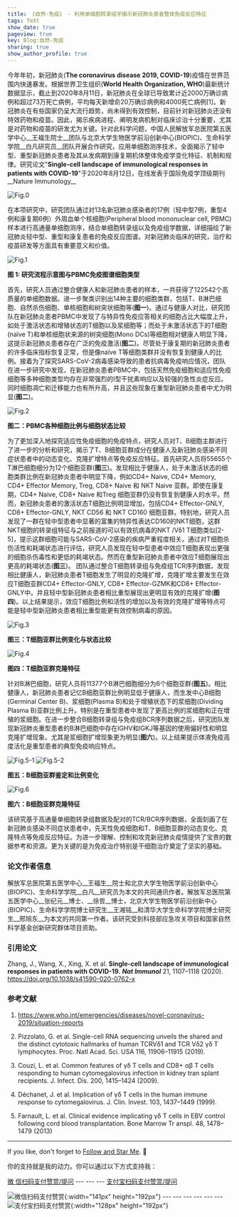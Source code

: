 ```yaml
---
title: 《自然·免疫》 - 利用单细胞转录组学揭示新冠肺炎患者整体免疫反应特征
tags: TeXt
show_date: true
pageview: true
key: Blog:自然-免疫
sharing: true
show_author_profile: true
---
```


今年年初，新冠肺炎(__The coronavirus disease 2019, COVID-19__)疫情在世界范围内快速暴发。根据世界卫生组织(__World Health Organization, WHO__)最新统计数据显示，截止到2020年8月11日，新冠肺炎在全球已导致累计近2000万确诊病例和超过73万死亡病例，平均每天新增俞20万确诊病例和4000死亡病例[1]。新冠肺炎在有些国家仍呈大流行趋势，尚未得到有效控制，目前针对新冠肺炎还没有特效药物和疫苗。因此，揭示疾病进程、阐明发病机制对临床诊治十分重要，尤其是对药物和疫苗的研发尤为关键。针对此科学问题，中国人民解放军总医院第五医学中心__王福生院士__团队与北京大学生物医学前沿创新中心(BIOPIC)、生命科学学院__白凡研究员__团队开展合作研究，应用单细胞测序技术，全面揭示了轻中型、重型新冠肺炎患者及其从发病期到康复期机体整体免疫学变化特征、机制和规律。研究论文"__Single-cell landscape of immunological responses in patients with COVID-19__"于2020年8月12日，在线发表于国际免疫学顶级期刊__Nature Immunology__

![Fig.0](https://raw.githubusercontent.com/SeadonXing/SeadonXing.github.io/master/docs/assets/images/BlogPictures/NI/Fig.0.png)

在本项研究中，研究团队通过对13名新冠肺炎感染者的17例（轻中型7例，重型4例和康复期6例）外周血单个核细胞(Peripheral blood mononuclear cell, PBMC)样本进行高通量单细胞测序，结合单细胞转录组以及免疫组学数据，详细描绘了新冠肺炎轻中型、重型和康复患者的免疫反应图谱。对新冠肺炎临床的研究，治疗和疫苗研发等方面具有重要意义和价值。

![Fig.1](https://raw.githubusercontent.com/SeadonXing/SeadonXing.github.io/master/docs/assets/images/BlogPictures/NI/Fig.1.png)

__图 1: 研究流程示意图与PBMC免疫图谱细胞类型__

首先，研究人员通过整合健康人和新冠肺炎患者的样本，一共获得了122542个高质量的单细胞数据。进一步聚类识别出14种主要的细胞类群，包括T、B淋巴细胞、自然杀伤细胞、单核细胞和树突状细胞等(__图一__)。通过与健康人对比，研究团队在新冠肺炎患者PBMC中发现了与特异性免疫应答相关的细胞占比大幅度上升，如处于激活状态和增殖状态的T细胞以及浆细胞等；而处于未激活状态下的T细胞(naïve T)和单核细胞状来源的树突细胞(Mono DCs)等细胞相对健康人明显下降，这提示新冠肺炎患者存在广泛的免疫激活(__图二__)。尽管处于康复期的新冠肺炎患者的许多临床指标恢复正常，但是像naïve T等细胞类群并没有恢复到健康人的比例。接着为了探究SARS-CoV-2病毒感染导致的患者抗病毒免疫响应情况，团队在进一步研究中发现，在新冠肺炎患者PBMC中，包括天然免疫细胞和适应性免疫细胞等多种细胞类型均存在非常强烈的I型干扰素响应以及较强的急性炎症反应。同时细胞凋亡和迁移能力也有所升高，并且这些现象在重型新冠肺炎患者中尤为明显(__图二__)。

![Fig.2](https://raw.githubusercontent.com/SeadonXing/SeadonXing.github.io/master/docs/assets/images/BlogPictures/NI/Fig.2.png)

__图二：PBMC各种细胞比例与细胞状态比较__

为了更加深入地探究适应性免疫细胞的免疫特点，研究人员对T、B细胞主群进行了进一步的分析和研究，揭示了T、B细胞亚群成分在健康人及新冠肺炎感染不同症状患者中的动态变化、克隆扩增特点等免疫反应特征。首先研究人员将55655个T淋巴细胞细分为12个细胞亚群(__图三__)。发现相比于健康人，处于未激活状态的细胞类群比例在新冠肺炎患者中明显下降，例如CD4+ Naive, CD4+ Memory, CD4+ Effector Memory, Treg, CD8+ Naive 和 NKT Naive 亚群。即使在康复期，CD4+ Naive, CD8+ Naive 和Treg 细胞亚群仍没有恢复到健康人的水平。然而，新冠肺炎患者的激活状态T细胞比例明显增加，包括CD4+ Effector-GNLY, CD8+ Effector-GNLY, NKT CD56 和 NKT CD160 细胞亚群。特别地，研究人员发现了一群在轻中型患者中显著的富集的特异性表达CD160的NKT细胞，这群NKT细胞的转录组特征与之前报道的可以有效抗病毒的NKT /Vδ1 T细胞类似[2-5]，提示这群细胞可能与SARS-CoV-2感染的疾病严重程度相关。通过对T细胞杀伤活性和耗竭状态进行评估，研究人员发现在轻中型患者中效应T细胞表现出更强的细胞杀伤毒性和更低的耗竭状态。然而在重型新冠肺炎患者中效应T细胞展现出更高的耗竭状态(__图三__)。
团队通过整合T细胞转录组与免疫组TCR序列数据，发现相比健康人，新冠肺炎患者T细胞发生了明显的克隆扩增，克隆扩增主要发生在效应T细胞亚群CD4+ Effector-GNLY, CD8+ Effector-GZMK和CD8+ Effector-GNLY中。并且轻中型新冠肺炎患者相比重型展现出更明显有效的克隆扩增(__图四__)。以上结果提示，效应T细胞比例和活性的增加以及有效的克隆扩增等特点可能是轻中型新冠肺炎患者相比重型能更有效控制病毒的原因。

![Fig.3](https://raw.githubusercontent.com/SeadonXing/SeadonXing.github.io/master/docs/assets/images/BlogPictures/NI/Fig.3.png)

__图三：T细胞亚群比例变化与状态比较__

![Fig.4](https://raw.githubusercontent.com/SeadonXing/SeadonXing.github.io/master/docs/assets/images/BlogPictures/NI/Fig.4.png)

__图四：T细胞亚群克隆特征__

针对B淋巴细胞，研究人员将11377个B淋巴细胞细分为6个细胞亚群(__图五__)。相比健康人，新冠肺炎患者记忆B细胞亚群比例明显低于健康人，而生发中心B细胞(Germinal Center B)、浆细胞(Plasma B)和处于增殖状态下的浆细胞(Dividing Plasma B)亚群比例上升。特别是在重型患者中发现了更高比例的浆细胞和正在增殖的浆细胞。在进一步整合B细胞转录组与免疫组BCR序列数据之后，研究团队发现新冠肺炎重型患者的B淋巴细胞中存在IGHV和IGKJ等基因的使用偏好性和明显克隆扩增现象。尤其是浆细胞扩增现象更为明显(__图六__)。以上结果提示体液免疫高度活化是重型患者的典型免疫响应特点。

![Fig.5-1](https://raw.githubusercontent.com/SeadonXing/SeadonXing.github.io/master/docs/assets/images/BlogPictures/NI/Fig.5-1.png)
![Fig.5-2](https://raw.githubusercontent.com/SeadonXing/SeadonXing.github.io/master/docs/assets/images/BlogPictures/NI/Fig.5-2.png)

__图五：B细胞亚群鉴定和比例变化__

![Fig.6](https://raw.githubusercontent.com/SeadonXing/SeadonXing.github.io/master/docs/assets/images/BlogPictures/NI/Fig.6.png)

__图六：B细胞亚群克隆特征__

该研究基于高通量单细胞转录组数据及配对的TCR/BCR序列数据，全面刻画了在新冠肺炎感染不同症状患者中，先天性免疫细胞和T、B细胞亚群的动态变化、克隆特点等免疫反应特征。为进一步理解、控制和攻克新冠肺炎疫情提供了宝贵的数据参考和资源。更为关键的是为免疫治疗特别是干细胞治疗奠定了坚实的基础。

### __论文作者信息__

解放军总医院第五医学中心__王福生__院士和北京大学生物医学前沿创新中心(BIOPIC)、生命科学学院__白凡__研究员为本文的共同通讯作者。解放军总医院第五医学中心__张纪元__博士、__徐哲__博士，北京大学生物医学前沿创新中心(BIOPIC)、生命科学学院博士研究生__王湘铭__和清华大学生命科学学院博士研究生__邢旭东__为本文的共同第一作者。该研究受到科技部应急攻关项目和国家自然科学基金创新研究群体项目资助。

### __引用论文__

Zhang, J., Wang, X., Xing, X. et al. __Single-cell landscape of immunological responses in patients with COVID-19.__ __*Nat Immunol*__ 21, 1107–1118 (2020). <https://doi.org/10.1038/s41590-020-0762-x>

### __参考文献__

1. https://www.who.int/emergencies/diseases/novel-coronavirus-2019/situation-reports

2. Pizzolato, G. et al. Single-cell RNA sequencing unveils the shared and the distinct cytotoxic hallmarks of human TCRVδ1 and TCR    Vδ2 γδ T lymphocytes. Proc. Natl Acad. Sci. USA 116, 11906–11915 (2019).

3. Couzi, L. et al. Common features of γδ T cells and CD8+ αβ T cells responding to human cytomegalovirus infection in kidney tran    splant recipients. J. Infect. Dis. 200, 1415–1424 (2009).

4. Déchanet, J. et al. Implication of γδ T cells in the human immune response to cytomegalovirus. J. Clin. Invest. 103, 1437–1449     (1999).

5. Farnault, L. et al. Clinical evidence implicating γδ T cells in EBV control following cord blood transplantation. Bone Marrow Tr   anspl. 48, 1478–1479 (2013)

<!--more-->

---

If you like, don't forget to [Follow and Star Me](https://github.com/SeadonXing?tab=stars). :star2:

你的支持就是我的动力。你可以通过以下方式支持我：

[微  信扫码支付赞赏/提问](https://cloud.tsinghua.edu.cn/f/c194e6fe98a64ad3aff5/) --- --- --- [支付宝扫码支付赞赏/提问](https://cloud.tsinghua.edu.cn/f/ba13a434e9b8451e9685/)

![微信扫码支付赞赏](https://raw.githubusercontent.com/SeadonXing/SeadonXing.github.io/master/docs/assets/images/Wechat.jpg "Image@141x192"){:width="141px" height="192px"} --- --- --- --- --- --- ![支付宝扫码支付赞赏](https://raw.githubusercontent.com/SeadonXing/SeadonXing.github.io/master/docs/assets/images/Alipay.jpg "Image@128x192"){:width="128px" height="192px"}
